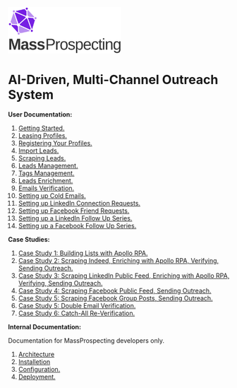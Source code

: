 <img src="./assets/logo.svg" alt="image" width="256" height="auto" />

# AI-Driven, Multi-Channel Outreach System

**User Documentation:**

1. [Getting Started.](/user/1-getting-started)
2. [Leasing Profiles.](/user/2-leasing-profiles)
3. [Registering Your Profiles.](/user/3-registering-your-profiles)
4. [Import Leads.](/user/4-import-leads)
5. [Scraping Leads.](/user/5-scraping-leads)
6. [Leads Management.](/user/6-leads-management)
7. [Tags Management.](/user/7-tags-management)
8. [Leads Enrichment.](/user/8-leads-enrichment)
9. [Emails Verification.](/user/9-emails-verification)
10. [Setting up Cold Emails.](/user/10-setting-up-cold-emails)
11. [Setting up LinkedIn Connection Requests.](/user/11-setting-up-linkedin-connection-requests)
12. [Setting up Facebook Friend Requests.](/user/12-setting-up-facebook-friend-requests)
13. [Setting up a LinkedIn Follow Up Series.](/user/13-setting-up-a-linkedin-follow-up-series)
14. [Setting up a Facebook Follow Up Series.](/user/14-setting-up-a-facebook-follow-up-series)

**Case Studies:**

1. [Case Study 1: Building Lists with Apollo RPA.](/case-studies/1-case-study-1:-building-lists-with-apollo-rpa)
2. [Case Study 2: Scraping Indeed, Enriching with Apollo RPA, Verifying, Sending Outreach.](/case-studies/2-case-study-2:-scraping-indeed,-enriching-with-apollo-rpa,-verifying,-sending-outreach)
3. [Case Study 3: Scraping LinkedIn Public Feed, Enriching with Apollo RPA, Verifying, Sending Outreach.](/case-studies/3-case-study-3:-scraping-linkedin-public-feed,-enriching-with-apollo-rpa,-verifying,-sending-outreach)
4. [Case Study 4: Scraping Facebook Public Feed, Sending Outreach.](/case-studies/4-case-study-4:-scraping-facebook-public-feed,-sending-outreach)
5. [Case Study 5: Scraping Facebook Group Posts, Sending Outreach.](/case-studies/5-case-study-5:-scraping-facebook-group-posts,-sending-outreach)
6. [Case Study 5: Double Email Verification.](/case-studies/6-case-study-5:-double-email-verification)
7. [Case Study 6: Catch-All Re-Verification.](/case-studies/7-case-study-6:-catch-all-re-verification)

**Internal Documentation:**

Documentation for MassProspecting developers only.

1. [Architecture](/internal/1-architecture)
2. [Installetion](/internal/2-installation)
3. [Configuration.](/internal/2-configuration)
4. [Deployment.](/internal/3-deployment)